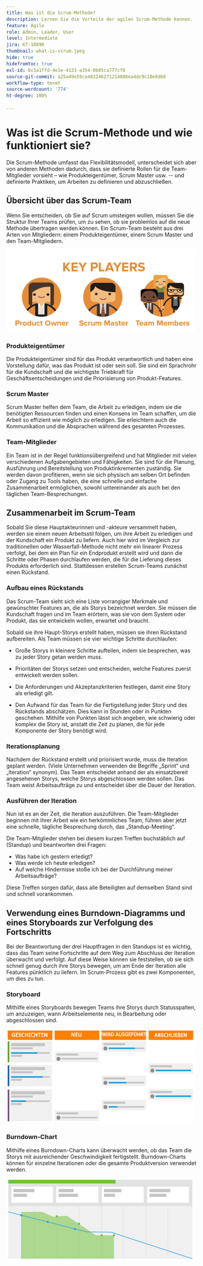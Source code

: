 ```yaml
---
title: Was ist die Scrum-Methode?
description: Lernen Sie die Vorteile der agilen Scrum-Methode kennen.
feature: Agile
role: Admin, Leader, User
level: Intermediate
jira: KT-10890
thumbnail: what-is-scrum.jpeg
hide: true
hidefromtoc: true
exl-id: 6c3a1ffd-4e1e-4133-a354-0b05ca777cf8
source-git-commit: a25a49e59ca483246271214886ea4dc9c10e8d66
workflow-type: tm+mt
source-wordcount: '774'
ht-degree: 100%

---
```


# Was ist die Scrum-Methode und wie funktioniert sie?

Die Scrum-Methode umfasst das Flexibilitätsmodell, unterscheidet sich aber von anderen Methoden dadurch, dass sie definierte Rollen für die Team-Mitglieder vorsieht – wie Produkteigentümer, Scrum Master usw. -- und definierte Praktiken, um Arbeiten zu definieren und abzuschließen.

## Übersicht über das Scrum-Team

Wenn Sie entscheiden, ob Sie auf Scrum umsteigen wollen, müssen Sie die Struktur Ihrer Teams prüfen, um zu sehen, ob sie problemlos auf die neue Methode übertragen werden können. Ein Scrum-Team besteht aus drei Arten von Mitgliedern: einem Produkteigentümer, einem Scrum Master und den Team-Mitgliedern.

![Scrum-Team-Mitglieder](assets/scrumteammembers-01.png)

### Produkteigentümer

Die Produkteigentümer sind für das Produkt verantwortlich und haben eine Vorstellung dafür, was das Produkt ist oder sein soll. Sie sind ein Sprachrohr für die Kundschaft und die wichtigste Triebkraft für Geschäftsentscheidungen und die Priorisierung von Produkt-Features.


### Scrum Master

Scrum Master helfen dem Team, die Arbeit zu erledigen, indem sie die benötigten Ressourcen finden und einen Konsens im Team schaffen, um die Arbeit so effizient wie möglich zu erledigen. Sie erleichtern auch die Kommunikation und die Absprachen während des gesamten Prozesses.


### Team-Mitglieder

Ein Team ist in der Regel funktionsübergreifend und hat Mitglieder mit vielen verschiedenen Aufgabengebieten und Fähigkeiten. Sie sind für die Planung, Ausführung und Bereitstellung von Produktinkrementen zuständig. Sie werden davon profitieren, wenn sie sich physisch am selben Ort befinden oder Zugang zu Tools haben, die eine schnelle und einfache Zusammenarbeit ermöglichen, sowohl untereinander als auch bei den täglichen Team-Besprechungen.


## Zusammenarbeit im Scrum-Team

Sobald Sie diese Hauptakteurinnen und -akteure versammelt haben, werden sie einem neuen Arbeitsstil folgen, um ihre Arbeit zu erledigen und der Kundschaft ein Produkt zu liefern. Auch hier wird im Vergleich zur traditionellen oder Wasserfall-Methode nicht mehr ein linearer Prozess verfolgt, bei dem ein Plan für ein Endprodukt erstellt wird und dann die Schritte oder Phasen durchlaufen werden, die für die Lieferung dieses Produkts erforderlich sind. Stattdessen erstellen Scrum-Teams zunächst einen Rückstand.



### Aufbau eines Rückstands

Das Scrum-Team sieht sich eine Liste vorrangiger Merkmale und gewünschter Features an, die als Storys bezeichnet werden. Sie müssen die Kundschaft fragen und im Team erörtern, was sie von dem System oder Produkt, das sie entwickeln wollen, erwartet und braucht.


Sobald sie ihre Haupt-Storys erstellt haben, müssen sie ihren Rückstand aufbereiten. Als Team müssen sie vier wichtige Schritte durchlaufen:


* Große Storys in kleinere Schritte aufteilen, indem sie besprechen, was zu jeder Story getan werden muss.

* Prioritäten der Storys setzen und entscheiden, welche Features zuerst entwickelt werden sollen.

* Die Anforderungen und Akzeptanzkriterien festlegen, damit eine Story als erledigt gilt.

* Den Aufwand für das Team für die Fertigstellung jeder Story und des Rückstands abschätzen. Dies kann in Stunden oder in Punkten geschehen. Mithilfe von Punkten lässt sich angeben, wie schwierig oder komplex die Story ist, anstatt die Zeit zu planen, die für jede Komponente der Story benötigt wird.


### Iterationsplanung

Nachdem der Rückstand erstellt und priorisiert wurde, muss die Iteration geplant werden. (Viele Unternehmen verwenden die Begriffe „Sprint“ und „Iteration“ synonym). Das Team entscheidet anhand der als einsatzbereit angesehenen Storys, welche Storys abgeschlossen werden sollen. Das Team weist Arbeitsaufträge zu und entscheidet über die Dauer der Iteration.



### Ausführen der Iteration

Nun ist es an der Zeit, die Iteration auszuführen. Die Team-Mitglieder beginnen mit ihrer Arbeit wie ein herkömmliches Team, führen aber jetzt eine schnelle, tägliche Besprechung durch, das „Standup-Meeting“.

Die Team-Mitglieder stehen bei diesem kurzen Treffen buchstäblich auf (Standup) und beantworten drei Fragen:

* Was habe ich gestern erledigt?
* Was werde ich heute erledigen?
* Auf welche Hindernisse stoße ich bei der Durchführung meiner Arbeitsaufträge?


Diese Treffen sorgen dafür, dass alle Beteiligten auf demselben Stand sind und schnell vorankommen.



## Verwendung eines Burndown-Diagramms und eines Storyboards zur Verfolgung des Fortschritts

Bei der Beantwortung der drei Hauptfragen in den Standups ist es wichtig, dass das Team seine Fortschritte auf dem Weg zum Abschluss der Iteration überwacht und verfolgt. Auf diese Weise können sie feststellen, ob sie sich schnell genug durch ihre Storys bewegen, um am Ende der Iteration alle Features pünktlich zu liefern. Im Scrum-Prozess gibt es zwei Komponenten, um dies zu tun.


### Storyboard

Mithilfe eines Storyboards bewegen Teams ihre Storys durch Statusspalten, um anzuzeigen, wann Arbeitselemente neu, in Bearbeitung oder abgeschlossen sind.

![Storyboard](assets/storyboard-01.png)


### Burndown-Chart

Mithilfe eines Burndown-Charts kann überwacht werden, ob das Team die Storys mit ausreichender Geschwindigkeit fertigstellt. Burndown-Charts können für einzelne Iterationen oder die gesamte Produktversion verwendet werden.

![Burndown-Chart](assets/burndown-01.png)
